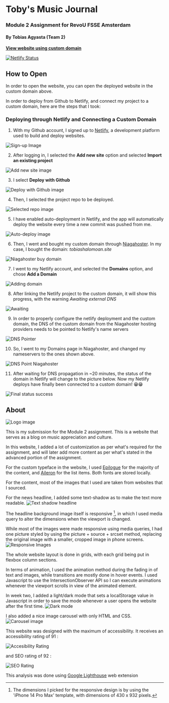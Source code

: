 ﻿# Toby's Music Journal
### Module 2 Assignment for RevoU FSSE Amsterdam
#### By Tobias Agyasta (Team 2)

[**View website using custom domain**](https://tobiashalomoan.site/)

[![Netlify Status](https://api.netlify.com/api/v1/badges/3204fcb5-0395-4935-83d8-e842fc46a53f/deploy-status)](https://app.netlify.com/sites/tobys-music-journal/deploys)

## How to Open

In order to open the website, you can open the deployed website in the custom domain above. 

In order to deploy from Github to Netlify, and connect my project to a custom domain, here are the steps that I took:
### Deploying through Netlify and Connecting a Custom Domain
1. With my Github account, I signed up to [Netlify](https://app.netlify.com/signup), a development platform used to build and deploy websites.

![Sign-up Image](assets/readme/sign-up.png)

2. After logging in, I selected the **Add new site** option and selected **Import an existing project**

![Add new site image](assets/readme/import-existing.png)

3. I select **Deploy with Github**

![Deploy with Github image](assets/readme/deploywithghub.png)

4. Then, I selected the project repo to be deployed.

![Selected repo image](assets/readme/selected-repo.png)

5. I have enabled auto-deployment in Netlify, and the app will automatically deploy the website every time a new commit was pushed from me.

![Auto-deploy image](assets/readme/automatic-deployment.png)

6. Then, I went and bought my custom domain through [Niagahoster](https://www.niagahoster.co.id/domain-murah). In my case, I bought the domain: *tobiashalomoan.site*

![Niagahoster buy domain](assets/readme/niagahoster-domain-buy.png)

7. I went to my Netlify account, and selected the **Domains** option, and chose **Add a Domain**

![Adding domain](assets/readme/adding-domain.png)

8. After linking the Netlify project to the custom domain, it will show this progress, with the warning *Awaiting external DNS*

![Awaiting](assets/readme/waiting-dns-propagation.png)

9. In order to properly configure the netlify deployment and the custom domain, the DNS of the custom domain from the Niagahoster hosting providers needs to be pointed to Netlify's name servers

![DNS Pointer](assets/readme/dns_config_1.png)

10. So, I went to my Domains page in Niagahoster, and changed my nameservers to the ones shown above.

![DNS Point Niagahoster](assets/readme/dns_config_niagahoster.png)

11. After waiting for DNS propagation in ~20 minutes, the status of the domain in Netlify will change to the picture below. Now my Netlify deploys have finally been connected to a custom domain! :grin::grin:

![Final status success](assets/readme/Final.png)

## About

![Logo image](assets/news-items/Black%20and%20White%20Modern%20Vintage%20Badge%20Brand%20Logo.png)

This is my submission for the Module 2 assignment. This is a website that serves as a blog on music appreciation and culture. 

In this website, I added a lot of customization as per what's required for the assignment, and will later add more content as per what's stated in the advanced portion of the assignment.

For the custom typeface in the website, I used [Epilogue](https://fonts.google.com/specimen/Epilogue) for the majority of the content, and [Aileron](https://www.dafontfree.io/aileron-font-family/) for the list items. Both fonts are stored locally.

For the content, most of the images that I used are taken from websites that I sourced.

For the news headline, I added some text-shadow as to make the text more readable.
![Text shadow headline](assets/readme/text-shadow.png)

The headline background image itself is responsive [^1], in which I used media query to alter the dimensions when the viewport is changed.

While most of the images were made responsive using media queries, I had one picture styled by using the picture + source + srcset method, replacing the original image with a smaller, cropped image in phone screens.
![Responsive Images](assets/readme/srcset.jpg)

The whole website layout is done in grids, with each grid being put in flexbox column sections. 

In terms of animation, I used the animation method during the fading in of text and images, while transitions are mostly done in hover events. I used Javascript to use the IntersectionObserver API so I can execute animations whenever the viewport scrolls in view of the animated element.

In week two, I added a light/dark mode that sets a localStorage value in Javascript in order to save the mode whenever a user opens the website after the first time.
![Dark mode](assets/readme/dark-mode.png)

I also added a nice image carousel with only HTML and CSS.
![Carousel image](assets/readme/carousel.png)

This website was designed with the maximum of accessibility. It receives an accessibility rating of 91 :

![Accesibility Rating](assets/readme/acessibility.png)

and SEO rating of 92 :

![SEO Rating](assets/readme/seo.png)

This analysis was done using [Google Lighthouse](https://developer.chrome.com/docs/lighthouse/overview) web extension




[^1]: The dimensions I picked for the responsive design is by using the 'iPhone 14 Pro Max' template, with dimensions of 430 x 932 pixels.
